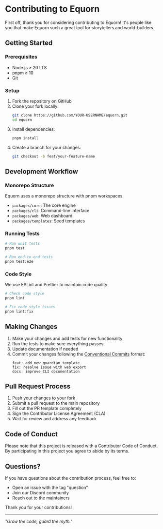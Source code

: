 # Contributing to Equorn

First off, thank you for considering contributing to Equorn! It's people like you that make Equorn such a great tool for storytellers and world-builders.

## Getting Started

### Prerequisites

- Node.js ≥ 20 LTS
- pnpm ≥ 10
- Git

### Setup

1. Fork the repository on GitHub
2. Clone your fork locally:
   ```bash
   git clone https://github.com/YOUR-USERNAME/equorn.git
   cd equorn
   ```
3. Install dependencies:
   ```bash
   pnpm install
   ```
4. Create a branch for your changes:
   ```bash
   git checkout -b feat/your-feature-name
   ```

## Development Workflow

### Monorepo Structure

Equorn uses a monorepo structure with pnpm workspaces:

- `packages/core`: The core engine
- `packages/cli`: Command-line interface
- `packages/web`: Web dashboard
- `packages/templates`: Seed templates

### Running Tests

```bash
# Run unit tests
pnpm test

# Run end-to-end tests
pnpm test:e2e
```

### Code Style

We use ESLint and Prettier to maintain code quality:

```bash
# Check code style
pnpm lint

# Fix code style issues
pnpm lint:fix
```

## Making Changes

1. Make your changes and add tests for new functionality
2. Run the tests to make sure everything passes
3. Update documentation if needed
4. Commit your changes following the [Conventional Commits](https://www.conventionalcommits.org/) format:
   ```
   feat: add new guardian template
   fix: resolve issue with web export
   docs: improve CLI documentation
   ```

## Pull Request Process

1. Push your changes to your fork
2. Submit a pull request to the main repository
3. Fill out the PR template completely
4. Sign the Contributor License Agreement (CLA)
5. Wait for review and address any feedback

## Code of Conduct

Please note that this project is released with a Contributor Code of Conduct. By participating in this project you agree to abide by its terms.

## Questions?

If you have questions about the contribution process, feel free to:

- Open an issue with the tag "question"
- Join our Discord community
- Reach out to the maintainers

Thank you for your contributions!

---

*"Grow the code, guard the myth."*

